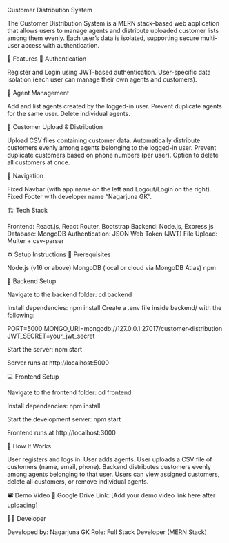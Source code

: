 Customer Distribution System

The Customer Distribution System is a MERN stack-based web application that allows users to manage agents and distribute uploaded customer lists among them evenly.
Each user’s data is isolated, supporting secure multi-user access with authentication.

🚀 Features
🔐 Authentication

Register and Login using JWT-based authentication.
User-specific data isolation (each user can manage their own agents and customers).

👥 Agent Management

Add and list agents created by the logged-in user.
Prevent duplicate agents for the same user.
Delete individual agents.

📂 Customer Upload & Distribution

Upload CSV files containing customer data.
Automatically distribute customers evenly among agents belonging to the logged-in user.
Prevent duplicate customers based on phone numbers (per user).
Option to delete all customers at once.

🧭 Navigation

Fixed Navbar (with app name on the left and Logout/Login on the right).
Fixed Footer with developer name “Nagarjuna GK”.

🏗️ Tech Stack

Frontend: React.js, React Router, Bootstrap
Backend: Node.js, Express.js
Database: MongoDB
Authentication: JSON Web Token (JWT)
File Upload: Multer + csv-parser

⚙️ Setup Instructions
🔧 Prerequisites

Node.js (v16 or above)
MongoDB (local or cloud via MongoDB Atlas)
npm

🧩 Backend Setup

Navigate to the backend folder:
cd backend

Install dependencies:
npm install
Create a .env file inside backend/ with the following:

PORT=5000
MONGO_URI=mongodb://127.0.0.1:27017/customer-distribution
JWT_SECRET=your_jwt_secret

Start the server:
npm start

Server runs at http://localhost:5000

💻 Frontend Setup

Navigate to the frontend folder:
cd frontend

Install dependencies:
npm install

Start the development server:
npm start

Frontend runs at http://localhost:3000

🧠 How It Works

User registers and logs in.
User adds agents.
User uploads a CSV file of customers (name, email, phone).
Backend distributes customers evenly among agents belonging to that user.
Users can view assigned customers, delete all customers, or remove individual agents.

📽️ Demo Video
🎥 Google Drive Link: [Add your demo video link here after uploading]

👨‍💻 Developer

Developed by: Nagarjuna GK
Role: Full Stack Developer (MERN Stack)